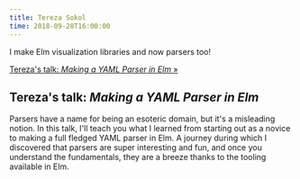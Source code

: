 ```yaml
---
title: Tereza Sokol
time: 2018-09-28T16:00:00
---
```


I make Elm visualization libraries and now parsers too!

[Tereza's talk: *Making a YAML Parser in Elm* &raquo;](directive:more)

## Tereza's talk: *Making a YAML Parser in Elm*

Parsers have a name for being an esoteric domain, but it's a misleading notion. In this talk, I'll teach you what I learned from starting out as a novice to making a full fledged YAML parser in Elm. A journey during which I discovered that parsers are super interesting and fun, and once you understand the fundamentals, they are a breeze thanks to the tooling available in Elm.
